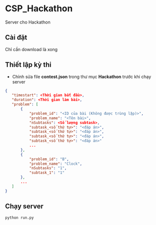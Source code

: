 # CSP_Hackathon
 Server cho Hackathon

## Cài đặt
 Chỉ cần download là xong
 
## Thiết lập kỳ thi
 - Chỉnh sửa file **contest.json** trong thư mục **Hackathon** trước khi chạy server
 ```json
 {
    "timestart": <Thời gian bắt đầu>,
    "duration": <Thời gian làm bài>,
    "problem": [
        {
            "problem_id": "<ID của bài (Không được trùng lặp)>",
            "problem_name": "<Tên bài>",
            "nSubtasks": <Số lượng subtask>,
            "subtask_<số thứ tự>": "<đáp án>",
            "subtask_<số thứ tự>": "<đáp án>",
            "subtask_<số thứ tự>": "<đáp án>",
            "subtask_<số thứ tự>": "<đáp án>"
            ...
        },
        {
            "problem_id": "B",
            "problem_name": "Clock",
            "nSubtasks": "1",
            "subtask_1": "1"
        },
        ...
    ]
}
 ```
 
## Chạy server
 ```bash
 python run.py
 ```
 
